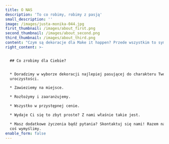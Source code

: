 ```yaml
---
title: O NAS
description: 'To co robimy, robimy z pasją'
small_description: ''
image: /images/justa-monika-044.jpg
first_thumbnail: /images/about_first.png
second_thumbnail: /images/about_second.png
third_thumbnail: /images/about_third.png
content: "Czym są dekoracje dla Make it happen? Przede wszystkim to symbol oryginalności, dbałości o detale i pasji. Jeśli myślisz tak samo jak my, to z całą pewnością znajdziesz tu coś dla siebie.\r\n\nJak każdy biznes, i Nasz ma swoją krótką historię. Inspiracją dla stworzenia wypożyczalni dekoracji było to, czego doświadczyłyśmy podczas organizacji własnych wesel. I uwierzcie nie wiązało się to z pozytywnymi emocjami! Pomysłów na dekoracje było w naszych głowach wiele, ale były nie do zdobycia!\r\n\nNa szczęście to już przeszłość! Teraz dzięki Make it happen organizacja każdej uroczystości będzie dla Ciebie prostym i przyjemnym zadaniem. Spójrz, co dla Ciebie przygotowałyśmy."
right_content: >-


  ## Co zrobimy dla Ciebie?


  * Doradzimy w wyborze dekoracji najlepiej pasującej do charakteru Twojej
  uroczystości.

  * Zawieziemy na miejsce.    

  * Rozłożymy i zaaranżujemy.

  * Wszystko w przystępnej cenie.

  * Wydaje Ci się to zbyt proste? Z nami właśnie takie jest.

  * Masz dodatkowe życzenia bądź pytania? Skontaktuj się nami! Razem na pewno
  coś wymyślimy.
enable_form: false
---
```


